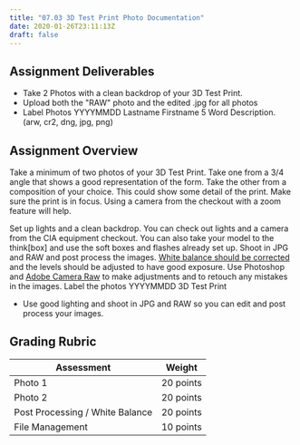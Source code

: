 ```yaml
---
title: "07.03 3D Test Print Photo Documentation"
date: 2020-01-26T23:11:13Z
draft: false
---
```


## Assignment Deliverables

- Take 2 Photos with a clean backdrop of your 3D Test Print.
- Upload both the "RAW" photo and the edited .jpg for all photos
- Label Photos YYYYMMDD Lastname Firstname 5 Word Description. (arw, cr2, dng,
  jpg, png)

## Assignment Overview

Take a minimum of two photos of your 3D Test Print. Take one from a 3/4 angle
that shows a good representation of the form. Take the other from a composition
of your choice. This could show some detail of the print. Make sure the print is
in focus. Using a camera from the checkout with a zoom feature will help.

Set up lights and a clean backdrop. You can check out lights and a camera from
the CIA equipment checkout. You can also take your model to the think[box] and
use the soft boxes and flashes already set up. Shoot in JPG and RAW and post
process the images.
[White balance should be corrected](https://www.youtube.com/watch?v=m0yZEWUSahk)
and the levels should be adjusted to have good exposure. Use Photoshop and
[Adobe Camera Raw](https://www.youtube.com/watch?v=11jwSwUu2WI) to make
adjustments and to retouch any mistakes in the images. Label the photos YYYYMMDD
3D Test Print

- Use good lighting and shoot in JPG and RAW so you can edit and post process
  your images.

## Grading Rubric

<div class="responsive-table-markdown">

| Assessment                      | Weight    |
| ------------------------------- | --------- |
| Photo 1                         | 20 points |
| Photo 2                         | 20 points |
| Post Processing / White Balance | 20 points |
| File Management                 | 10 points |

</div>
